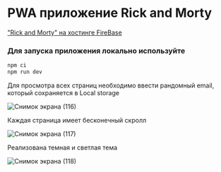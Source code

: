 # PWA приложение Rick and Morty

<a href="https://rick-and-morty-4597c.web.app">"Rick and Morty" на хостинге FireBase</a>

### Для запуска приложения локально используйте
```bash
npm ci
npm run dev
```

Для просмотра всех страниц необходимо ввести рандомный email, который сохраняется в Local storage

![Снимок экрана (116)](https://github.com/AntonKulagin/pwa-rick-and-morty/assets/89462331/91018048-ad99-48c8-b517-5a645ba43ff1)

Каждая страница имеет бесконечный скролл 

![Снимок экрана (117)](https://github.com/AntonKulagin/pwa-rick-and-morty/assets/89462331/8e9d87ea-2fd9-48ec-8dc3-c5683554b211)

Реализована темная и светлая тема

![Снимок экрана (118)](https://github.com/AntonKulagin/pwa-rick-and-morty/assets/89462331/5881cdf4-76a3-40c1-95fc-8d99395a0a6e)

